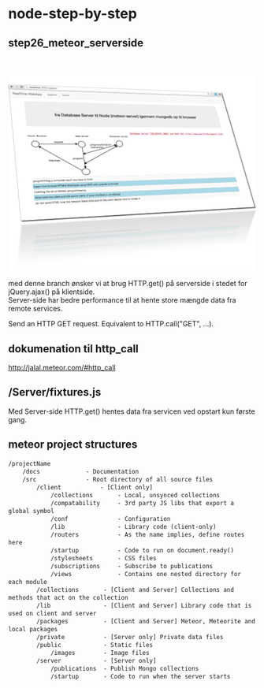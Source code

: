 node-step-by-step
=================


## step26_meteor_serverside

<br>
<br>

<img src="public/images/localhost-opgaver.png" alt="">
<br>

med denne branch ønsker vi at brug HTTP.get() på serverside
i stedet for jQuery.ajax() på klientside. <br>
Server-side har bedre performance til at hente store mængde data
fra remote services. 

Send an HTTP GET request. Equivalent to HTTP.call("GET", ...).


## dokumenation til http_call
http://jalal.meteor.com/#http_call


## /Server/fixtures.js 

Med Server-side HTTP.get() hentes data fra servicen ved opstart kun første gang. 


## meteor project structures

    /projectName
        /docs             - Documentation
        /src              - Root directory of all source files
            /client           - [Client only]
                /collections       - Local, unsynced collections
                /compatability     - 3rd party JS libs that export a global symbol
                /conf              - Configuration
                /lib               - Library code (client-only)
                /routers           - As the name implies, define routes here
                /startup           - Code to run on document.ready()
                /stylesheets       - CSS files
                /subscriptions     - Subscribe to publications
                /views             - Contains one nested directory for each module
            /collections       - [Client and Server] Collections and methods that act on the collection
            /lib               - [Client and Server] Library code that is used on client and server
            /packages          - [Client and Server] Meteor, Meteorite and local packages
            /private           - [Server only] Private data files
            /public            - Static files
                /images        - Image files
            /server            - [Server only]
                /publications  - Publish Mongo collections
                /startup       - Code to run when the server starts


